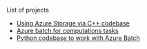 
List of projects

* [Using Azure Storage via C++ codebase](Genomic-Storage)
* [Azure batch for computations tasks](Azure-Batch)
* [Python codebase to work with Azure Batch](https://github.com/benjaminmoules/genomicbatchsample)
